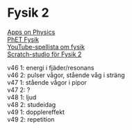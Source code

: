 # Fysik 2
[Apps on Physics](https://www.walter-fendt.de/html5/phen/)  
[PhET Fysik](https://phet.colorado.edu/en/simulations/filter?locale=sv&subjects=physics&type=html,prototype)  
[YouTube-spellista om fysik](https://www.youtube.com/playlist?list=PLUx1NFKWh2OGMSiIEH2w4P-HaR8j6CyW5)  
[Scratch-studio för Fysik 2](https://scratch.mit.edu/studios/33395332)  

v46 1: energi i fjäder/resonans  
v46 2: pulser vågor, stående våg i sträng  
v47 1: stående vågor i pipor  
v47 2: ?  
v48 1: ljud  
v48 2: studeidag  
v49 1: dopplereffekt  
v49 2: repetition  
